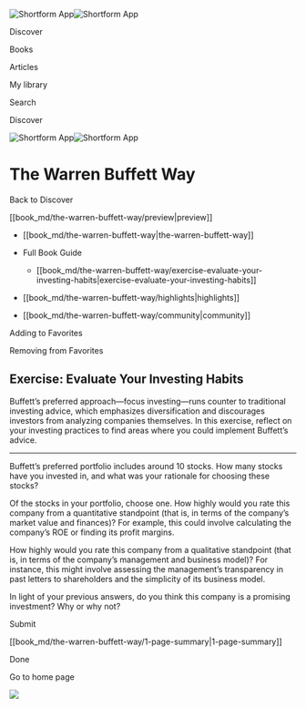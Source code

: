 ![Shortform App](/img/logo.36a2399e.svg)![Shortform App](/img/logo-dark.70c1b072.svg)

Discover

Books

Articles

My library

Search

Discover

![Shortform App](/img/logo.36a2399e.svg)![Shortform App](/img/logo-dark.70c1b072.svg)

# The Warren Buffett Way

Back to Discover

[[book_md/the-warren-buffett-way/preview|preview]]

  * [[book_md/the-warren-buffett-way|the-warren-buffett-way]]
  * Full Book Guide

    * [[book_md/the-warren-buffett-way/exercise-evaluate-your-investing-habits|exercise-evaluate-your-investing-habits]]
  * [[book_md/the-warren-buffett-way/highlights|highlights]]
  * [[book_md/the-warren-buffett-way/community|community]]



Adding to Favorites 

Removing from Favorites 

## Exercise: Evaluate Your Investing Habits

Buffett’s preferred approach—focus investing—runs counter to traditional investing advice, which emphasizes diversification and discourages investors from analyzing companies themselves. In this exercise, reflect on your investing practices to find areas where you could implement Buffett’s advice.

* * *

Buffett’s preferred portfolio includes around 10 stocks. How many stocks have you invested in, and what was your rationale for choosing these stocks?

Of the stocks in your portfolio, choose one. How highly would you rate this company from a quantitative standpoint (that is, in terms of the company’s market value and finances)? For example, this could involve calculating the company’s ROE or finding its profit margins.

How highly would you rate this company from a qualitative standpoint (that is, in terms of the company’s management and business model)? For instance, this might involve assessing the management’s transparency in past letters to shareholders and the simplicity of its business model.

In light of your previous answers, do you think this company is a promising investment? Why or why not?

Submit 

[[book_md/the-warren-buffett-way/1-page-summary|1-page-summary]]

Done

Go to home page 

![](https://bat.bing.com/action/0?ti=56018282&Ver=2&mid=892619bf-6319-4956-8453-14e863362b04&sid=48a964a0642711eeb2d9b36fc717f5e2&vid=48a9a1e0642711eebeaf23361361f0d4&vids=0&msclkid=N&pi=0&lg=en-US&sw=800&sh=600&sc=24&nwd=1&tl=Shortform%20%7C%20Book&p=https%3A%2F%2Fwww.shortform.com%2Fapp%2Fbook%2Fthe-warren-buffett-way%2Fexercise-evaluate-your-investing-habits&r=&lt=1123&evt=pageLoad&sv=1&rn=791534)
